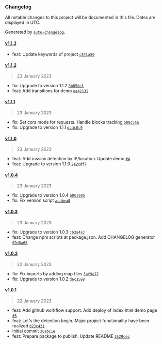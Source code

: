 ### Changelog

All notable changes to this project will be documented in this file. Dates are displayed in UTC.

Generated by [`auto-changelog`](https://github.com/CookPete/auto-changelog).

#### [v1.1.3](https://github.com/mr-devboy/russians-detector/compare/v1.1.2...v1.1.3)

- feat: Update keywords of project [`c841a50`](https://github.com/mr-devboy/russians-detector/commit/c841a503fe1761721954b0691026d6fb786815cb)

#### [v1.1.2](https://github.com/mr-devboy/russians-detector/compare/v1.1.1...v1.1.2)

> 23 January 2023

- fix: Upgrade to version 1.1.2 [`8b85de1`](https://github.com/mr-devboy/russians-detector/commit/8b85de1e62ff40d922836a6d583214f6332cbe35)
- feat: Add transitions for demo [`ee42132`](https://github.com/mr-devboy/russians-detector/commit/ee4213285c69b09e459fafd05efd29c2e6723a7f)

#### [v1.1.1](https://github.com/mr-devboy/russians-detector/compare/v1.1.0...v1.1.1)

> 23 January 2023

- fix: Set cors mode for requests. Handle blocks tracking [`588c5aa`](https://github.com/mr-devboy/russians-detector/commit/588c5aa5a5d4f14e8af59746965d50564a8c999b)
- fix: Upgrade to version 1.1.1 [`dcdc0c9`](https://github.com/mr-devboy/russians-detector/commit/dcdc0c9f91a0a1ba8b006fc567207c6831f0f2f4)

#### [v1.1.0](https://github.com/mr-devboy/russians-detector/compare/v1.0.4...v1.1.0)

> 23 January 2023

- feat: Add russian detection by IP/location. Update demo [`#4`](https://github.com/mr-devboy/russians-detector/pull/4)
- feat: Upgrade to version 1.1.0 [`2a2cdf7`](https://github.com/mr-devboy/russians-detector/commit/2a2cdf77ff9ff5f8a201b093116afe34c411845d)

#### [v1.0.4](https://github.com/mr-devboy/russians-detector/compare/v1.0.3...v1.0.4)

> 23 January 2023

- fix: Upgrade to version 1.0.4 [`b80368b`](https://github.com/mr-devboy/russians-detector/commit/b80368b92d8fa1cfc29a152671090ba0ce4a18cc)
- fix: Fix version script [`acabea0`](https://github.com/mr-devboy/russians-detector/commit/acabea058c1fdf789e0ec0bb1b79f1e6f8a6a781)

#### [v1.0.3](https://github.com/mr-devboy/russians-detector/compare/v1.0.2...v1.0.3)

> 23 January 2023

- fix: Upgrade to version 1.0.3 [`cb3a4a3`](https://github.com/mr-devboy/russians-detector/commit/cb3a4a35fd36e08ad34f979f459a2831d28fa5ed)
- feat: Change npm scripts at package.json. Add CHANGELOG generator [`69d6a66`](https://github.com/mr-devboy/russians-detector/commit/69d6a66b26210a2008f869827d4ba43a6b0761ec)

#### [v1.0.2](https://github.com/mr-devboy/russians-detector/compare/v1.0.1...v1.0.2)

> 22 January 2023

- fix: Fix imports by adding map files [`5af9e77`](https://github.com/mr-devboy/russians-detector/commit/5af9e77f71d7c9610a6e5484354d73b40a383ac9)
- fix: Upgrade to version 1.0.2 [`d6c1588`](https://github.com/mr-devboy/russians-detector/commit/d6c158848cb2eee131405793e2238f9e9270c145)

#### v1.0.1

> 22 January 2023

- feat: Add github workflow support.  Add deploy of index.html demo page [`#3`](https://github.com/mr-devboy/russians-detector/pull/3)
- feat: Let's the detection begin. Major project functionality have been realized [`023c431`](https://github.com/mr-devboy/russians-detector/commit/023c431e35bbc08ce7d6e28f8bbc4d8bbc86adac)
- Initial commit [`36ab11e`](https://github.com/mr-devboy/russians-detector/commit/36ab11e349a32f8fbfce573774df43ea101f8d59)
- feat: Prepare package to publish. Update README [`3629cec`](https://github.com/mr-devboy/russians-detector/commit/3629ceca76f93d001b810850aca6b3cfcb363396)
